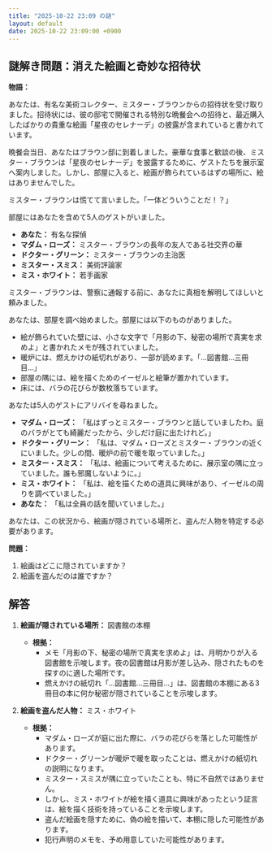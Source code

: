 ```yaml
---
title: "2025-10-22 23:09 の謎"
layout: default
date: 2025-10-22 23:09:00 +0900
---
```

## 謎解き問題：消えた絵画と奇妙な招待状

**物語：**

あなたは、有名な美術コレクター、ミスター・ブラウンからの招待状を受け取りました。招待状には、彼の邸宅で開催される特別な晩餐会への招待と、最近購入したばかりの貴重な絵画「星夜のセレナーデ」の披露が含まれていると書かれています。

晩餐会当日、あなたはブラウン邸に到着しました。豪華な食事と歓談の後、ミスター・ブラウンは「星夜のセレナーデ」を披露するために、ゲストたちを展示室へ案内しました。しかし、部屋に入ると、絵画が飾られているはずの場所に、絵はありませんでした。

ミスター・ブラウンは慌てて言いました。「一体どういうことだ！？」

部屋にはあなたを含めて5人のゲストがいました。
*   **あなた：** 有名な探偵
*   **マダム・ローズ：** ミスター・ブラウンの長年の友人である社交界の華
*   **ドクター・グリーン：** ミスター・ブラウンの主治医
*   **ミスター・スミス：** 美術評論家
*   **ミス・ホワイト：** 若手画家

ミスター・ブラウンは、警察に通報する前に、あなたに真相を解明してほしいと頼みました。

あなたは、部屋を調べ始めました。部屋には以下のものがありました。

*   絵が飾られていた壁には、小さな文字で「月影の下、秘密の場所で真実を求めよ」と書かれたメモが残されていました。
*   暖炉には、燃えかけの紙切れがあり、一部が読めます。「…図書館…三冊目…」
*   部屋の隅には、絵を描くためのイーゼルと絵筆が置かれています。
*   床には、バラの花びらが数枚落ちています。

あなたは5人のゲストにアリバイを尋ねました。

*   **マダム・ローズ：** 「私はずっとミスター・ブラウンと話していましたわ。庭のバラがとても綺麗だったから、少しだけ庭に出たけれど。」
*   **ドクター・グリーン：** 「私は、マダム・ローズとミスター・ブラウンの近くにいました。少しの間、暖炉の前で暖を取っていました。」
*   **ミスター・スミス：** 「私は、絵画について考えるために、展示室の隅に立っていました。誰も邪魔しないように。」
*   **ミス・ホワイト：** 「私は、絵を描くための道具に興味があり、イーゼルの周りを調べていました。」
*   **あなた：** 「私は全員の話を聞いていました。」

あなたは、この状況から、絵画が隠されている場所と、盗んだ人物を特定する必要があります。

**問題：**

1.  絵画はどこに隠されていますか？
2.  絵画を盗んだのは誰ですか？

## 解答

1.  **絵画が隠されている場所：** 図書館の本棚

    *   **根拠：**
        *   メモ「月影の下、秘密の場所で真実を求めよ」は、月明かりが入る図書館を示唆します。夜の図書館は月影が差し込み、隠されたものを探すのに適した場所です。
        *   燃えかけの紙切れ「…図書館…三冊目…」は、図書館の本棚にある3冊目の本に何か秘密が隠されていることを示唆します。
2.  **絵画を盗んだ人物：** ミス・ホワイト

    *   **根拠：**
        *   マダム・ローズが庭に出た際に、バラの花びらを落とした可能性があります。
        *   ドクター・グリーンが暖炉で暖を取ったことは、燃えかけの紙切れの説明になります。
        *   ミスター・スミスが隅に立っていたことも、特に不自然ではありません。
        *   しかし、ミス・ホワイトが絵を描く道具に興味があったという証言は、絵を描く技術を持っていることを示唆します。
        *   盗んだ絵画を隠すために、偽の絵を描いて、本棚に隠した可能性があります。
        *   犯行声明のメモを、予め用意していた可能性があります。
